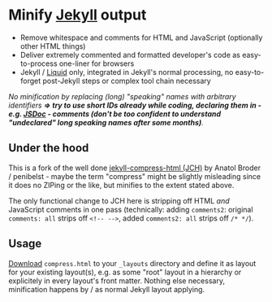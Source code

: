 # Minify [Jekyll](https://jekyllrb.com/) output

* Remove whitespace and comments for HTML and JavaScript (optionally other HTML things)
* Deliver extremely commented and formatted developer's code as easy-to-process one-liner for browsers
* Jekyll / [Liquid](https://shopify.dev/docs/liquid/reference/basics) only, integrated in Jekyll's normal processing, no easy-to-forget post-Jekyll steps or complex tool chain necessary

*No minification by replacing (long) "speaking" names with arbitrary identifiers **=> try to use short IDs already while coding, declaring them in - e.g. [JSDoc](https://jsdoc.app/) - comments (don't be too confident to understand "undeclared" long speaking names after some months)**.*


## Under the hood

This is a fork of the well done [jekyll-compress-html (JCH)][site] by Anatol Broder / penibelst - maybe the term "compress" might be slightly misleading since it does no ZIPing or the like, but minifies to the extent stated above.

The only functional change to JCH here is stripping off HTML *and* JavaScript comments in one pass (technically: adding `comments2`: original `comments: all` strips off `<!-- -->`, added `comments2: all` strips off `/* */`).



## Usage

[Download](https://github.com/ErikCan/jekyll-compress-html/releases/latest) `compress.html` to your `_layouts` directory and define it as layout for your existing layout(s), e.g. as some "root" layout in a hierarchy or explicitely in every layout's front matter. Nothing else necessary, minification happens by / as normal Jekyll layout applying.




[site]: http://jch.penibelst.de/

